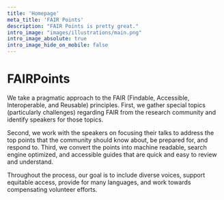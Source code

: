 ```yaml
---
title: 'Homepage'
meta_title: 'FAIR Points'
description: "FAIR Points is pretty great."
intro_image: "images/illustrations/main.png"
intro_image_absolute: true
intro_image_hide_on_mobile: false
---
```


# FAIRPoints
We take a pragmatic approach to the FAIR (Findable, Accessible, Interoperable, and Reusable) principles. First, we gather special topics (particularly challenges) regarding FAIR from the research community and identify speakers for those topics.

Second, we work with the speakers on focusing their talks to address the top points that the community should know about, be prepared for, and respond to. Third, we convert the points into machine readable, search engine optimized, and accessible guides that are quick and easy to review and understand.

Throughout the process, our goal is to include diverse voices, support equitable access, provide for many languages, and work towards compensating volunteer efforts.
